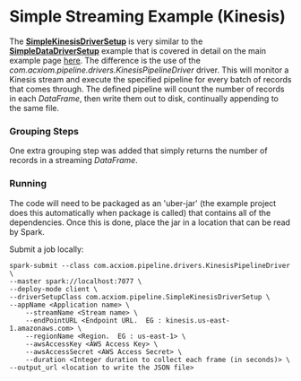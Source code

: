 # Simple Streaming Example (Kinesis)
The [**SimpleKinesisDriverSetup**](../src/main/scala/com/acxiom/pipeline/SimpleKinesisDriverSetup.scala) is very similar 
to the [**SimpleDataDriverSetup**](../src/main/scala/com/acxiom/pipeline/SimpleDataDriverSetup.scala) example that is 
covered in detail on the main example page [here](../readme.md). The difference is the use of the 
*com.acxiom.pipeline.drivers.KinesisPipelineDriver* driver. This will monitor a Kinesis stream and execute the 
specified pipeline for every batch of records that comes through. The defined pipeline will count the number of records 
in each *DataFrame*, then write them out to disk, continually appending to the same file.

### Grouping Steps
One extra grouping step was added that simply returns the number of records in a streaming *DataFrame*.

### Running
The code will need to be packaged as an 'uber-jar' (the example project does this automatically when package is called) 
that contains all of the dependencies. Once this is done, place the jar in a location that can be read by Spark.

Submit a job locally:

```
spark-submit --class com.acxiom.pipeline.drivers.KinesisPipelineDriver \
--master spark://localhost:7077 \
--deploy-mode client \
--driverSetupClass com.acxiom.pipeline.SimpleKinesisDriverSetup \
--appName <Application name> \
	--streamName <Stream name> \
	--endPointURL <Endpoint URL.  EG : kinesis.us-east-1.amazonaws.com> \
	--regionName <Region.  EG : us-east-1> \
	--awsAccessKey <AWS Access Key> \
	--awsAccessSecret <AWS Access Secret> \
	--duration <Integer duration to collect each frame (in seconds)> \
--output_url <location to write the JSON file>
```